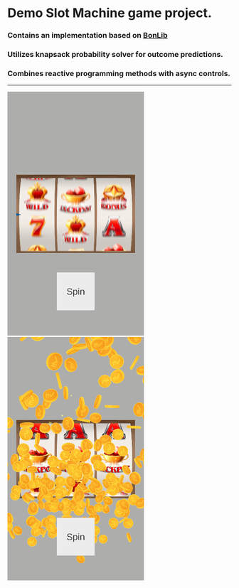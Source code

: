 # Demo Slot Machine game project.<br>
### Contains an implementation based on [BonLib](https://github.com/Bonfolit/BonLib/)<br> 
### Utilizes knapsack probability solver for outcome predictions. <br>
### Combines reactive programming methods with async controls. <br>
---
![Screenshot](Assets/Screenshots/SlotMachine_SS_1.png)
![Screenshot](Assets/Screenshots/SlotMachine_SS_2.png)
